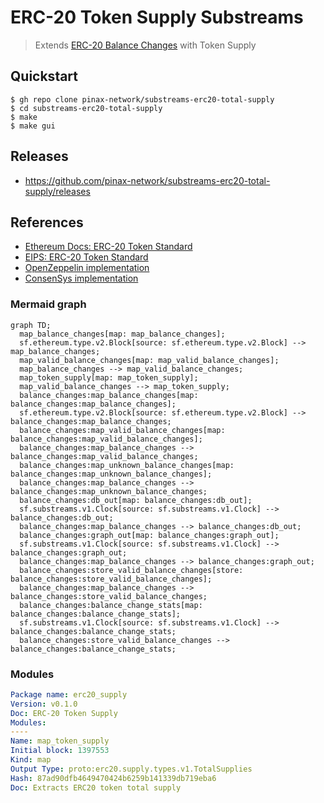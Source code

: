 # ERC-20 Token Supply Substreams

> Extends [ERC-20 Balance Changes](https://github.com/streamingfast/substreams-erc20-balance-changes) with Token Supply

## Quickstart

```
$ gh repo clone pinax-network/substreams-erc20-total-supply
$ cd substreams-erc20-total-supply
$ make
$ make gui
```

## Releases

- https://github.com/pinax-network/substreams-erc20-total-supply/releases

## References
- [Ethereum Docs: ERC-20 Token Standard](https://ethereum.org/en/developers/docs/standards/tokens/erc-20/)
- [EIPS: ERC-20 Token Standard ](https://eips.ethereum.org/EIPS/eip-20)
- [OpenZeppelin implementation](https://github.com/OpenZeppelin/openzeppelin-contracts/blob/9b3710465583284b8c4c5d2245749246bb2e0094/contracts/token/ERC20/ERC20.sol)
- [ConsenSys implementation](https://github.com/ConsenSys/Tokens/blob/fdf687c69d998266a95f15216b1955a4965a0a6d/contracts/eip20/EIP20.sol)

### Mermaid graph

```mermaid
graph TD;
  map_balance_changes[map: map_balance_changes];
  sf.ethereum.type.v2.Block[source: sf.ethereum.type.v2.Block] --> map_balance_changes;
  map_valid_balance_changes[map: map_valid_balance_changes];
  map_balance_changes --> map_valid_balance_changes;
  map_token_supply[map: map_token_supply];
  map_valid_balance_changes --> map_token_supply;
  balance_changes:map_balance_changes[map: balance_changes:map_balance_changes];
  sf.ethereum.type.v2.Block[source: sf.ethereum.type.v2.Block] --> balance_changes:map_balance_changes;
  balance_changes:map_valid_balance_changes[map: balance_changes:map_valid_balance_changes];
  balance_changes:map_balance_changes --> balance_changes:map_valid_balance_changes;
  balance_changes:map_unknown_balance_changes[map: balance_changes:map_unknown_balance_changes];
  balance_changes:map_balance_changes --> balance_changes:map_unknown_balance_changes;
  balance_changes:db_out[map: balance_changes:db_out];
  sf.substreams.v1.Clock[source: sf.substreams.v1.Clock] --> balance_changes:db_out;
  balance_changes:map_balance_changes --> balance_changes:db_out;
  balance_changes:graph_out[map: balance_changes:graph_out];
  sf.substreams.v1.Clock[source: sf.substreams.v1.Clock] --> balance_changes:graph_out;
  balance_changes:map_balance_changes --> balance_changes:graph_out;
  balance_changes:store_valid_balance_changes[store: balance_changes:store_valid_balance_changes];
  balance_changes:map_balance_changes --> balance_changes:store_valid_balance_changes;
  balance_changes:balance_change_stats[map: balance_changes:balance_change_stats];
  sf.substreams.v1.Clock[source: sf.substreams.v1.Clock] --> balance_changes:balance_change_stats;
  balance_changes:store_valid_balance_changes --> balance_changes:balance_change_stats;
```

### Modules

```yaml
Package name: erc20_supply
Version: v0.1.0
Doc: ERC-20 Token Supply
Modules:
----
Name: map_token_supply
Initial block: 1397553
Kind: map
Output Type: proto:erc20.supply.types.v1.TotalSupplies
Hash: 87ad90dfb4649470424b6259b141339db719eba6
Doc: Extracts ERC20 token total supply
```
